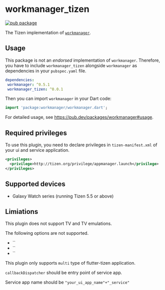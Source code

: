 # workmanager_tizen

[![pub package](https://img.shields.io/pub/v/workmanager_tizen.svg)](https://pub.dev/packages/workmanager_tizen)

The Tizen implementation of [`workmanager`](https://pub.dev/packages/workmanager).

## Usage

 This package is not an _endorsed_ implementation of `workmanager`. Therefore, you have to include `workmanager_tizen` alongside `workmanager` as dependencies in your `pubspec.yaml` file.

 ```yaml
dependencies:
  workmanager: ^0.5.1
  workmanager_tizen: ^0.0.1
```

Then you can import `workmanager` in your Dart code:

```dart
import 'package:workmanager/workmanager.dart';
```

For detailed usage, see https://pub.dev/packages/workmanager#usage.

## Required privileges

To use this plugin, you need to declare privileges in `tizen-manifest.xml` of your ui and service application.

``` xml
<privileges>
  <privilege>http://tizen.org/privilege/appmanager.launch</privilege>
</privileges>
```

## Supported devices

- Galaxy Watch series (running Tizen 5.5 or above)

## Limiations

This plugin does not support TV and TV emulations.

The following options are not supported.
- ``
- ``
- ``

This plugin only supports `multi` type of flutter-tizen application.

`callbackDispatcher` should be entry point of service app.

Service app name should be `"your_ui_app_name"+"_service"`
